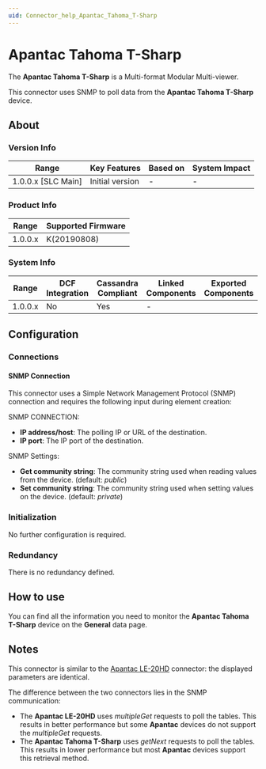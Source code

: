 ```yaml
---
uid: Connector_help_Apantac_Tahoma_T-Sharp
---
```


# Apantac Tahoma T-Sharp

The **Apantac Tahoma T-Sharp** is a Multi-format Modular Multi-viewer.

This connector uses SNMP to poll data from the **Apantac Tahoma T-Sharp** device.

## About

### Version Info

| Range                | Key Features     | Based on     | System Impact     |
|----------------------|------------------|--------------|-------------------|
| 1.0.0.x \[SLC Main\] | Initial version | \-           | \-                |

### Product Info

| Range | Supported Firmware                                                         |
|-----------|--------------------------------------------------------------------------------|
| 1.0.0.x   | K(20190808) |

### System Info

|Range  |DCF Integration  |Cassandra Compliant  |Linked Components  |Exported Components   |
|---------|---------|---------|---------|---------|
|1.0.0.x    |No       |Yes         |-         |   |

## Configuration

### Connections

#### SNMP Connection

This connector uses a Simple Network Management Protocol (SNMP) connection and requires the following input during element creation:

SNMP CONNECTION:

- **IP address/host**: The polling IP or URL of the destination.
- **IP port**: The IP port of the destination.


SNMP Settings:

- **Get community string**: The community string used when reading values from the device. (default: *public*)
- **Set community string**: The community string used when setting values on the device. (default: *private*)


### Initialization

No further configuration is required.

### Redundancy

There is no redundancy defined.

## How to use

You can find all the information you need to monitor the **Apantac Tahoma T-Sharp** device on the **General** data page.

## Notes

This connector is similar to the [Apantac LE-20HD](xref:Connector_help_Apantac_LE-20HD) connector: the displayed parameters are identical.

The difference between the two connectors lies in the SNMP communication:

- The **Apantac LE-20HD** uses *multipleGet* requests to poll the tables. This results in better performance but some **Apantac** devices do not support the *multipleGet* requests.
- The **Apantac Tahoma T-Sharp** uses *getNext* requests to poll the tables. This results in lower performance but most **Apantac** devices support this retrieval method.
